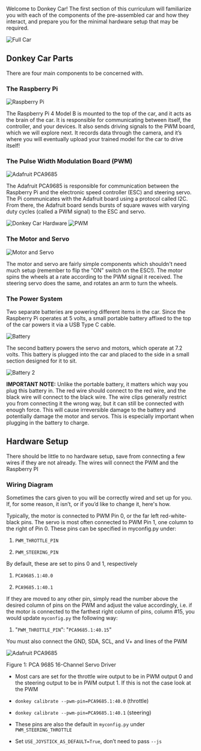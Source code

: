 Welcome to Donkey Car! The first section of this curriculum will
familiarize you with each of the components of the pre-assembled car and
how they interact, and prepare you for the minimal hardware setup that
may be required.

![Full Car](../img/umn/full-car.jpg)

## Donkey Car Parts

There are four main components to be concerned with.

### The Raspberry Pi

![Raspberry Pi](../img/umn/rpi.jpg)

The Raspberry Pi 4 Model B is mounted to the top of the car, and it acts as the brain
of the car. It is responsible for communicating between itself, the
controller, and your devices. It also sends driving signals to the PWM board,
which we will explore next. It records data through the camera, and it’s
where you will eventually upload your trained model for the car to drive
itself!

### The Pulse Width Modulation Board (PWM)

![Adafruit PCA9685](../img/umn/pwm-board.jpg)

The Adafruit PCA9685 is responsible for communication between the Raspberry Pi and
the electronic speed controller (ESC) and steering servo. The Pi communicates with the Adafruit board using a protocol called I2C. From there, the Adafruit board sends bursts of square waves with varying duty cycles (called a PWM signal) to the ESC and servo.

![Donkey Car Hardware](../img/umn/hardware.png)
![PWM](../img/umn/pwm.jpg)

### The Motor and Servo

![Motor and Servo](../img/umn/motor-servo.jpg)

The motor and servo are fairly simple components which shouldn't need much setup (remember to flip the "ON" switch on the ESC!). The motor spins the wheels at a rate according to the PWM signal it received. The steering servo does the same, and rotates an arm to turn the wheels.

### The Power System

Two separate batteries are powering different items in the car. Since
the Raspberry Pi operates at 5 volts, a small portable battery affixed
to the top of the car powers it via a USB Type C cable.

![Battery](../img/umn/battery.jpg)

The second battery powers the servo and motors, which operate at 7.2
volts. This battery is plugged into the car and placed to the side in a
small section designed for it to sit.

![Battery 2](../img/umn/battery2.jpg)

**IMPORTANT NOTE:** Unlike the portable battery, it matters which way
you plug this battery in. The red wire should connect to the red wire,
and the black wire will connect to the black wire. The wire clips
generally restrict you from connecting it the wrong way, but it can
still be connected with enough force. This will cause irreversible
damage to the battery and potentially damage the motor and servos. This
is especially important when plugging in the battery to charge.

## Hardware Setup

There should be little to no hardware setup, save from connecting a few
wires if they are not already. The wires will connect the PWM and the
Raspberry PI

### Wiring Diagram

Sometimes the cars given to you will be correctly wired and set up for
you. If, for some reason, it isn’t, or if you’d like to change it,
here's how.

Typically, the motor is connected to PWM Pin 0, or the far left
red-white-black pins. The servo is most often connected to PWM Pin 1,
one column to the right of Pin 0. These pins can be specified in
myconfig.py under:

1.  `PWM_THROTTLE_PIN`

2.  `PWM_STEERING_PIN`

By default, these are set to pins 0 and 1, respectively

1.  `PCA9685.1:40.0`

2.  `PCA9685.1:40.1`

If they are moved to any other pin, simply read the number above the
desired column of pins on the PWM and adjust the value accordingly, i.e.
if the motor is connected to the farthest right column of pins, column
\#15, you would update `myconfig.py` the following way:

1.  "`PWM_THROTTLE_PIN`": "`PCA9685.1:40.15`"

You must also connect the GND, SDA, SCL, and V+ and lines of the PWM

![Adafruit PCA9685](../img/umn/pca9685.png)

Figure 1: PCA 9685 16-Channel Servo Driver

-   Most cars are set for the throttle wire output to be in PWM output 0
    and the steering output to be in PWM output 1. If this is not the
    case look at the PWM

-   `donkey calibrate --pwm-pin=PCA9685.1:40.0` (throttle)

-   `donkey calibrate --pwm-pin=PCA9685.1:40.1` (steering)

-   These pins are also the default in `myconfig.py` under
    `PWM_STEERING_THROTTLE`

-   Set `USE_JOYSTICK_AS_DEFAULT=True`, don’t need to pass `--js`